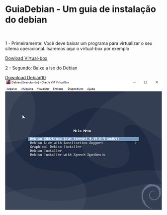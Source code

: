 # GuiaDebian - Um guia de instalação do debian

 <br>
 <p>1 - Primeiramente: Você deve baixar um programa para virtualizar o seu sitema operacional. Isaremos aqui o virtual-box por exemplo </p>
 <a href="https://www.virtualbox.org/wiki/Downloads">Dowload Virtual-box</a><br>

 <p>2 - Segundo: Baixe a iso do Debian</p>
  <a href="https://cdimage.debian.org/debian-cd/current/amd64/iso-cd/">Download Debian10</a><br>
 
<img src="2021-08-24 19_55_01-Window.png">
